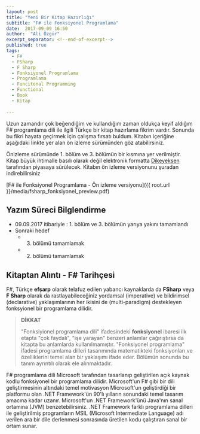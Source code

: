 ```yaml
---
layout: post
title: "Yeni Bir Kitap Hazırlığı"
subtitle: "F# ile Fonksiyonel Programlama"
date:  2017-09-09 16:50
author:  "Ali Özgür"
excerpt_separator: <!--end-of-excerpt-->
published: true
tags: 
  - F#
  - FSharp
  - F Sharp
  - Fonksiyonel Programlama
  - Programlama
  - Funcitonal Programming
  - Functional
  - Book
  - Kitap
 
---
```


Uzun zamandır çok beğendiğim ve kullandığım zaman oldukça keyif aldığım F# programlama dili ile ilgili Türkçe bir kitap hazırlama fikrim vardır. Sonunda bu fikri hayata geçirmek için çalışma fırsatı buldum. Kitabın içeriğine aşağıdaki linkte yer alan ön izleme sürümünden göz atabilirsiniz.
<!--end-of-excerpt-->

Önizleme sürümünde 1. bölüm ve 3. bölümün bir kısmına yer verilmiştir. Kitap büyük ihtimalle basılı olarak değil elektronik formatta [Dikeyeksen](https://www.dikeyeksen.com) tarafından piyasaya sürülecek. 
Kitabın ön izleme versiyonunu şuradan indirebilirsiniz 

[F# ile Fonksiyonel Programlama - Ön izleme versiyonu]({{ root.url }}/media/fsharp_fonksiyonel_preview.pdf)

## Yazım Süreci Bilglendirme  

* 09.09.2017 itibariyle : 1. bölüm ve 3. bölümün yarıya yakını tamamlandı
* Sonraki hedef
    * 3. bölümü tamamlamak
    * 2. bölümü tamamlamak

## Kitaptan Alıntı - F# Tarihçesi
F#, Türkçe **efşarp** olarak telafuz edilen yabancı kaynaklarda da **FSharp** veya **F Sharp** olarak da rastlayabileceğiniz yordamsal (imperative) ve bildirimsel (declarative) yaklaşımlarının her ikisini de (multi-paradigm) destekleyen fonksyionel bir programlama dilidir. 

> **DİKKAT**
>
>"Fonksiyionel programlama dili" ifadesindeki **fonksiyonel** ibaresi ilk etapta "çok faydalı", "işe yarayan" benzeri anlamlar çağırıştırsa da kitapta bu anlamlarda kullanılmamıştır. "Fonksiyonel programlama" ifadesi programlama dilleri tasarımında matematikteki fonksiyonları ve özelliklerini temel alan bir yaklaşımı ifade eder. Bölümün sonunda bu tanım ayrıntılı olarak ele alınmaktadır.

F# programlama dili Microsoft tarafından tasarlanıp geliştirilen açık kaynak kodlu fonksiyonel bir programlama dilidir. Microsoft'un F# gibi bir dili geliştirmesinin altındaki temel motivasyon Microsoft'un geliştirdiği bir platformu olan .NET Framework'ün 90'lı yılların sonundaki temel tasarım amacına kadar uzanır. Microsoft'un .NET Framework'ünü Java'nın sanal ortamına (JVM) benzetebilirsiniz. .NET Framework farklı programlama dilleri ile geliştirilmiş programların MSIL (Microsoft Intermediate Language) adı verilen ara bir dile derlenmesi sonrasında üretilen kodu çalıştıran sanal bir ortam sunar.

